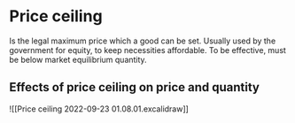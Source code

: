 # Price ceiling
Is the legal maximum price which a good can be set. Usually used by the government for equity, to keep necessities affordable. 
To be effective, must be below market equilibrium quantity. 

## Effects of price ceiling on price and quantity
![[Price ceiling 2022-09-23 01.08.01.excalidraw]]
